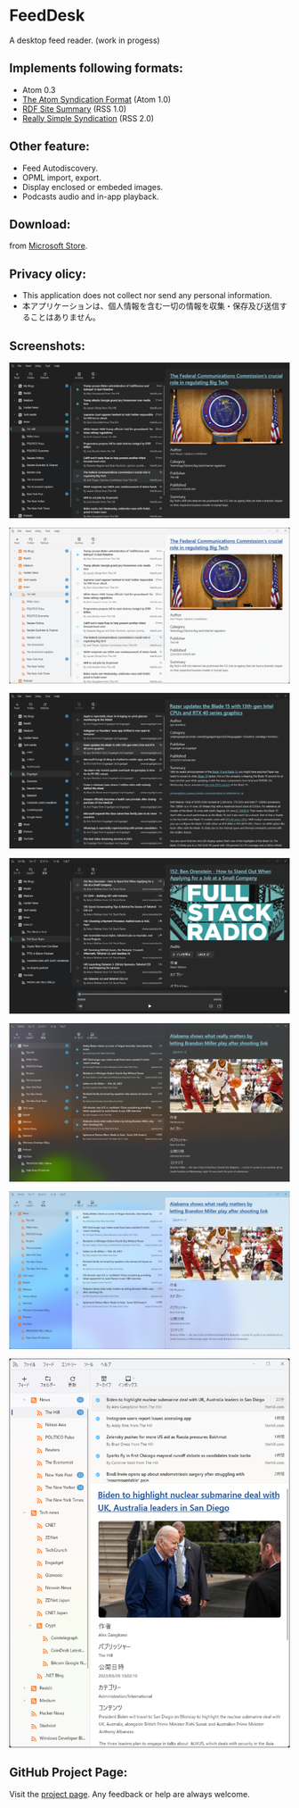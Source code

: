 
# FeedDesk
A desktop feed reader. (work in progess)

## Implements following formats:  

* Atom 0.3
* [The Atom Syndication Format](https://tools.ietf.org/html/rfc4287) (Atom 1.0)
* [RDF Site Summary](https://www.w3.org/2001/09/rdfprimer/rss.html) (RSS 1.0)
* [Really Simple Syndication](https://validator.w3.org/feed/docs/rss2.html) (RSS 2.0)

## Other feature:
* Feed Autodiscovery.
* OPML import, export.
* Display enclosed or embeded images.
* Podcasts audio and in-app playback.

## Download:

from [Microsoft Store](https://www.microsoft.com/store/apps/9PGDGKFSV6L9).


## Privacy olicy:
* This application does not collect nor send any personal information.
* 本アプリケーションは、個人情報を含む一切の情報を収集・保存及び送信することはありません。

## Screenshots:

![FeedDesk](https://github.com/torum/BlogWrite/blob/master/docs/images/FeedDesk-Screenshot1-Dark.png?raw=true) 

![FeedDesk](https://github.com/torum/BlogWrite/blob/master/docs/images/FeedDesk-Screenshot1-Light.png?raw=true) 

![FeedDesk](https://github.com/torum/BlogWrite/blob/master/docs/images/FeedDesk-Screenshot1-Dark-Text.png?raw=true) 

![FeedDesk](https://github.com/torum/BlogWrite/blob/master/docs/images/FeedDesk-Screenshot1-Dark-Podcast.png?raw=true) 

![FeedDesk](https://github.com/torum/BlogWrite/blob/master/docs/images/FeedDesk-Screenshot1-Acrylic-Dark.png?raw=true) 

![FeedDesk](https://github.com/torum/BlogWrite/blob/master/docs/images/FeedDesk-Screenshot1-Acrylic-Light.png?raw=true) 

![FeedDesk](https://github.com/torum/BlogWrite/blob/master/docs/images/FeedDesk-Screenshot1-Light-vertical.png?raw=true) 

## GitHub Project Page:

Visit the [project page](https://github.com/torum/BlogWrite/). Any feedback or help are always welcome.


